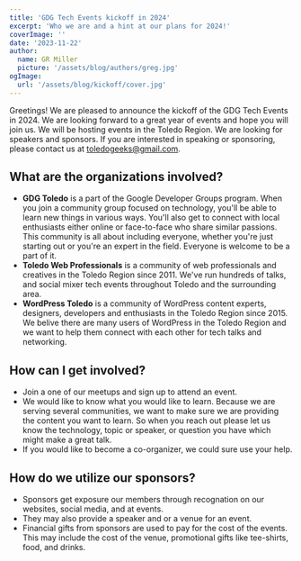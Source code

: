 ```yaml
---
title: 'GDG Tech Events kickoff in 2024'
excerpt: 'Who we are and a hint at our plans for 2024!'
coverImage: ''
date: '2023-11-22'
author:
  name: GR Miller
  picture: '/assets/blog/authors/greg.jpg'
ogImage:
  url: '/assets/blog/kickoff/cover.jpg'
---
```

Greetings! We are pleased to announce the kickoff of the GDG Tech Events in 2024. We are looking forward to a great year of events and hope you will join us. We will be hosting events in the Toledo Region. We are looking for speakers and sponsors. If you are interested in speaking or sponsoring, please contact us at [toledogeeks@gmail.com](mailto:toledogeeks@gmail.com).

## What are the organizations involved?

* **GDG Toledo** is a part of the Google Developer Groups program. When you join a community group focused on technology, you'll be able to learn new things in various ways. You'll also get to connect with local enthusiasts either online or face-to-face who share similar passions. This community is all about including everyone, whether you're just starting out or you're an expert in the field. Everyone is welcome to be a part of it.
* **Toledo Web Professionals** is a community of web professionals and creatives in the Toledo Region since 2011. We've run hundreds of talks, and social mixer tech events throughout Toledo and the surrounding area.
* **WordPress Toledo** is a community of WordPress content experts, designers, developers and enthusiasts in the Toledo Region since 2015. We belive there are many users of WordPress in the Toledo Region and we want to help them connect with each other for tech talks and networking.

## How can I get involved?

* Join a one of our meetups and sign up to attend an event.
* We would like to know what you would like to learn. Because we are serving several communities, we want to make sure we are providing the content you want to learn. So when you reach out please let us know the technology, topic or speaker, or question you have which might make a great talk.
* If you would like to become a co-organizer, we could sure use your help.

## How do we utilize our sponsors?

* Sponsors get exposure our members through recognation on our websites, social media, and at events.
* They may also provide a speaker and or a venue for an event.
* Financial gifts from sponsors are used to pay for the cost of the events. This may include the cost of the venue, promotional gifts like tee-shirts, food, and drinks.
